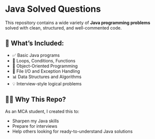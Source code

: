 # Java Solved Questions

This repository contains a wide variety of **Java programming problems** solved with clean, structured, and well-commented code.

## 📌 What’s Included:
- ✅ Basic Java programs
- 🔁 Loops, Conditions, Functions
- 🧠 Object-Oriented Programming
- 📂 File I/O and Exception Handling
- 📊 Data Structures and Algorithms
- 💡 Interview-style logical problems

## 🧑‍💻 Why This Repo?
As an MCA student, I created this to:
- Sharpen my Java skills
- Prepare for interviews
- Help others looking for ready-to-understand Java solutions


